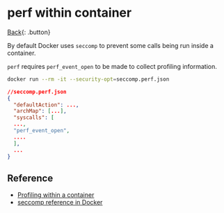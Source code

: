 # perf within container

[Back](./containers.md){: .button}

By default Docker uses `seccomp` to prevent some calls being run inside a container.

`perf` requires `perf_event_open` to be made to collect profiling information.

```sh
docker run --rm -it --security-opt=seccomp.perf.json
```

```json
//seccomp.perf.json
{
  "defaultAction": ...,
  "archMap": [...],
  "syscalls": [
  ...,
  "perf_event_open",
  ....
  ],
  ...
}
```

## Reference

- [Profiling within a container](https://gendignoux.com/blog/2019/11/09/profiling-rust-docker-perf.html#custom-seccomp-bpf-profile-for-perf)
- [seccomp reference in Docker](https://docs.docker.com/engine/security/seccomp/)

